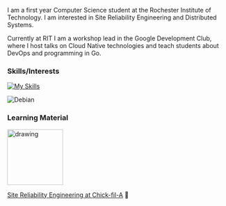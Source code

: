 I am a first year Computer Science student at the Rochester Institute of Technology. I am interested in Site Reliability Engineering and Distributed Systems. 

Currently at RIT I am a workshop lead in the Google Development Club, where I host talks on Cloud Native technologies and teach students about DevOps and programming in Go.

### Skills/Interests

[![My Skills](https://skillicons.dev/icons?i=ansible,py,go,linux)](https://skillicons.dev)

![Debian](https://img.shields.io/badge/Debian-D70A53?style=for-the-badge&logo=debian&logoColor=white)

### Learning Material
<a href="https://sre.google/sre-book/table-of-contents/"><img src="https://m.media-amazon.com/images/I/91CMi+LGZiL._AC_UF1000,1000_QL80_.jpg" alt="drawing" width="128"/></a>

<a href="https://youtu.be/8edDcy3oeUo">Site Reliability Engineering at Chick-fil-A</a> 🐔
